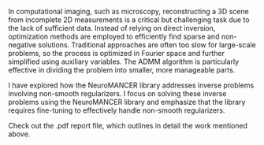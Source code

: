 In computational imaging, such as microscopy, reconstructing a 3D scene from incomplete 2D measurements is a critical but challenging task due to the lack of sufficient data. Instead of relying on direct inversion, optimization methods are employed to efficiently find sparse and non-negative solutions. Traditional approaches are often too slow for large-scale problems, so the process is optimized in Fourier space and further simplified using auxiliary variables. The ADMM algorithm is particularly effective in dividing the problem into smaller, more manageable parts.

I have explored how the NeuroMANCER library addresses inverse problems involving non-smooth regularizers. I focus on solving these inverse problems using the NeuroMANCER library and emphasize that the library requires fine-tuning to effectively handle non-smooth regularizers.

Check out the .pdf report file, which outlines in detail the work mentioned above.
